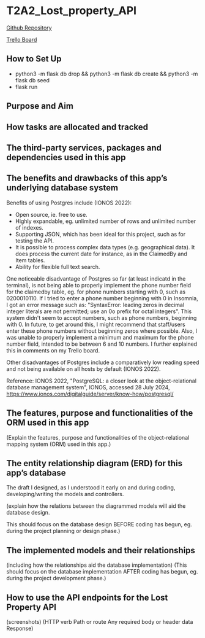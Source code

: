 # T2A2_Lost_property_API

[Github Repository](https://github.com/RobertBail/T2A2_Lost_property_API)

[Trello Board](https://trello.com/b/ZxhUNEZr/lost-property-api)

## How to Set Up

- python3 -m flask db drop && python3 -m flask db create && python3 -m flask db seed
- flask run
## Purpose and Aim

## How tasks are allocated and tracked

## The third-party services, packages and dependencies used in this app

## The benefits and drawbacks of this app’s underlying database system
Benefits of using Postgres include (IONOS 2022):
- Open source, ie. free to use.
- Highly expandable, eg. unlimited number of rows and unlimited number of indexes.
- Supporting JSON, which has been ideal for this project, such as for testing the API.
- It is possible to process complex data types (e.g. geographical data). It does process the current date for instance, as in the ClaimedBy and Item tables.
- Ability for flexible full text search.

One noticeable disadvantage of Postgres so far (at least indicatd in the terminal), is not being able to properly implement the phone number field for the claimedby table, eg. for phone numbers starting with 0, such as 0200010110. If I tried to enter a phone number beginning with 0 in Insomnia, I got an error message such as:
"SyntaxError: leading zeros in decimal integer literals are not permitted; use an 0o prefix for octal integers".
This system didn't seem to accept numbers, such as phone numbers, beginning with 0. In future, to get around this, I might recommend that staff/users enter these phone numbers without beginning zeros where possible. Also, I was unable to properly implement a minimum and maximum for the phone number field, intended to be between 6 and 10 numbers. I further explained this in comments on my Trello board.

Other disadvantages of Postgres include a comparatively low reading speed and not being available on all hosts by default (IONOS 2022).

Reference:
IONOS 2022, "PostgreSQL: a closer look at the object-relational database management system", IONOS, accessed 28 July 2024, https://www.ionos.com/digitalguide/server/know-how/postgresql/


## The features, purpose and functionalities of the ORM used in this app
(Explain the features, purpose and functionalities of the object-relational mapping system (ORM) used in this app.)

## The entity relationship diagram (ERD) for this app’s database

 The draft I designed, as I understood it early on and during coding, developing/writing the models and controllers.

(explain how the relations between the diagrammed models will aid the database design. 

This should focus on the database design BEFORE coding has begun, eg. during the project planning or design phase.)

## The implemented models and their relationships

(including how the relationships aid the database implementation)
(This should focus on the database implementation AFTER coding has begun, eg. during the project development phase.)

## How to use the API endpoints for the Lost Property API


(screenshots)
(HTTP verb
Path or route
Any required body or header data
Response)

